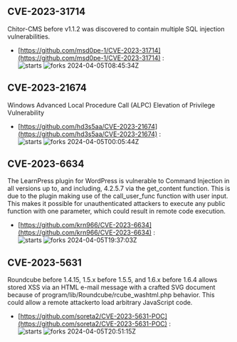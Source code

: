## CVE-2023-31714
 Chitor-CMS before v1.1.2 was discovered to contain multiple SQL injection vulnerabilities.

- [https://github.com/msd0pe-1/CVE-2023-31714](https://github.com/msd0pe-1/CVE-2023-31714) :  
![starts](https://img.shields.io/github/stars/msd0pe-1/CVE-2023-31714.svg) 
![forks](https://img.shields.io/github/forks/msd0pe-1/CVE-2023-31714.svg) 
2024-04-05T08:45:34Z

## CVE-2023-21674
 Windows Advanced Local Procedure Call (ALPC) Elevation of Privilege Vulnerability

- [https://github.com/hd3s5aa/CVE-2023-21674](https://github.com/hd3s5aa/CVE-2023-21674) :  
![starts](https://img.shields.io/github/stars/hd3s5aa/CVE-2023-21674.svg) 
![forks](https://img.shields.io/github/forks/hd3s5aa/CVE-2023-21674.svg) 
2024-04-05T00:05:44Z

## CVE-2023-6634
 The LearnPress plugin for WordPress is vulnerable to Command Injection in all versions up to, and including, 4.2.5.7 via the get_content function. This is due to the plugin making use of the call_user_func function with user input. This makes it possible for unauthenticated attackers to execute any public function with one parameter, which could result in remote code execution.

- [https://github.com/krn966/CVE-2023-6634](https://github.com/krn966/CVE-2023-6634) :  
![starts](https://img.shields.io/github/stars/krn966/CVE-2023-6634.svg) 
![forks](https://img.shields.io/github/forks/krn966/CVE-2023-6634.svg) 
2024-04-05T19:37:03Z

## CVE-2023-5631
 Roundcube before 1.4.15, 1.5.x before 1.5.5, and 1.6.x before 1.6.4 allows stored XSS via an HTML e-mail message with a crafted SVG document because of program/lib/Roundcube/rcube_washtml.php behavior. This could allow a remote attackerto load arbitrary JavaScript code.

- [https://github.com/soreta2/CVE-2023-5631-POC](https://github.com/soreta2/CVE-2023-5631-POC) :  
![starts](https://img.shields.io/github/stars/soreta2/CVE-2023-5631-POC.svg) 
![forks](https://img.shields.io/github/forks/soreta2/CVE-2023-5631-POC.svg) 
2024-04-05T20:51:15Z

